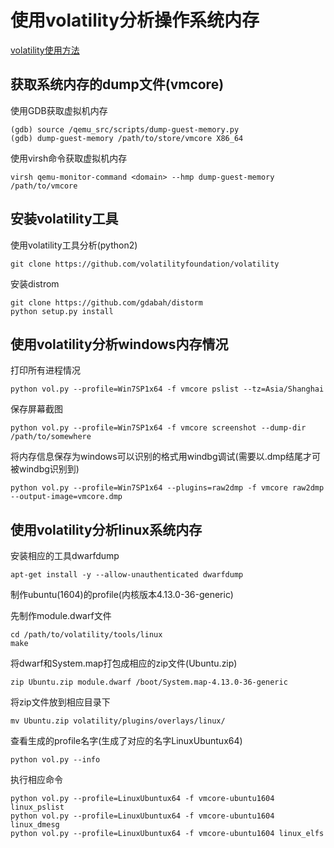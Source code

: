 # 使用volatility分析操作系统内存

[volatility使用方法](https://github.com/volatilityfoundation/volatility/wiki/Volatility-Usage)

## 获取系统内存的dump文件(vmcore)

使用GDB获取虚拟机内存

	(gdb) source /qemu_src/scripts/dump-guest-memory.py
	(gdb) dump-guest-memory /path/to/store/vmcore X86_64

使用virsh命令获取虚拟机内存

	virsh qemu-monitor-command <domain> --hmp dump-guest-memory /path/to/vmcore

## 安装volatility工具

使用volatility工具分析(python2)

	git clone https://github.com/volatilityfoundation/volatility

安装distrom

	git clone https://github.com/gdabah/distorm
	python setup.py install

## 使用volatility分析windows内存情况

打印所有进程情况

	python vol.py --profile=Win7SP1x64 -f vmcore pslist --tz=Asia/Shanghai

保存屏幕截图

	python vol.py --profile=Win7SP1x64 -f vmcore screenshot --dump-dir /path/to/somewhere

将内存信息保存为windows可以识别的格式用windbg调试(需要以.dmp结尾才可被windbg识别到)

	python vol.py --profile=Win7SP1x64 --plugins=raw2dmp -f vmcore raw2dmp --output-image=vmcore.dmp

## 使用volatility分析linux系统内存

安装相应的工具dwarfdump

	apt-get install -y --allow-unauthenticated dwarfdump

制作ubuntu(1604)的profile(内核版本4.13.0-36-generic)

先制作module.dwarf文件

	cd /path/to/volatility/tools/linux
	make

将dwarf和System.map打包成相应的zip文件(Ubuntu.zip)

	zip Ubuntu.zip module.dwarf /boot/System.map-4.13.0-36-generic

将zip文件放到相应目录下

	mv Ubuntu.zip volatility/plugins/overlays/linux/

查看生成的profile名字(生成了对应的名字LinuxUbuntux64)

	python vol.py --info

执行相应命令

	python vol.py --profile=LinuxUbuntux64 -f vmcore-ubuntu1604 linux_pslist
	python vol.py --profile=LinuxUbuntux64 -f vmcore-ubuntu1604 linux_dmesg
	python vol.py --profile=LinuxUbuntux64 -f vmcore-ubuntu1604 linux_elfs
